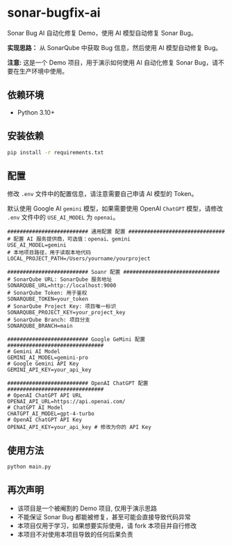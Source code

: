 <!--
 * @Author: zi.yang
 * @Date: 2024-02-05 23:23:22
 * @LastEditors: zi.yang
 * @LastEditTime: 2024-02-05 23:33:54
 * @Description: README
 * @FilePath: /sonar_bugfix_ai/README.md
-->
# sonar-bugfix-ai

Sonar Bug AI 自动化修复 Demo，使用 AI 模型自动修复 Sonar Bug。

**实现思路：** 从 SonarQube 中获取 Bug 信息，然后使用 AI 模型自动修复 Bug。

**注意:** 这是一个 Demo 项目，用于演示如何使用 AI 自动化修复 Sonar Bug，请不要在生产环境中使用。

## 依赖环境

- Python 3.10+

## 安装依赖

```bash
pip install -r requirements.txt
```

## 配置

修改 `.env` 文件中的配置信息，请注意需要自己申请 AI 模型的 Token。

默认使用 Google AI `gemini` 模型，如果需要使用 OpenAI `ChatGPT` 模型，请修改 `.env` 文件中的 `USE_AI_MODEL` 为 `openai`。 

```dotenv
########################## 通用配置 配置 ###############################
# 配置 AI 服务提供商，可选值：openai、gemini
USE_AI_MODEL=gemini
# 本地项目路径，用于读取本地代码
LOCAL_PROJECT_PATH=/Users/yourname/yourproject

########################## Soanr 配置 ###############################
# SonarQube URL: SonarQube 服务地址
SONARQUBE_URL=http://localhost:9000
# SonarQube Token: 用于鉴权
SONARQUBE_TOKEN=your_token
# SonarQube Project Key: 项目唯一标识
SONARQUBE_PROJECT_KEY=your_project_key
# SonarQube Branch: 项目分支
SONARQUBE_BRANCH=main

########################## Google GeMini 配置 ###############################
# Gemini AI Model
GEMINI_AI_MODEL=gemini-pro
# Google Gemini API Key
GEMINI_API_KEY=your_api_key

########################## OpenAI ChatGPT 配置 ###############################
# OpenAI ChatGPT API URL
OPENAI_API_URL=https://api.openai.com/
# ChatGPT AI Model
CHATGPT_AI_MODEL=gpt-4-turbo
# OpenAI ChatGPT API Key
OPENAI_API_KEY=your_api_key # 修改为你的 API Key
```

## 使用方法

```bash
python main.py
```

## 再次声明

- 该项目是一个被阉割的 Demo 项目, 仅用于演示思路
- 不能保证 Sonar Bug 都能被修复，甚至可能会直接导致代码异常
- 本项目仅用于学习，如果想要实际使用，请 fork 本项目并自行修改
- 本项目不对使用本项目导致的任何后果负责
